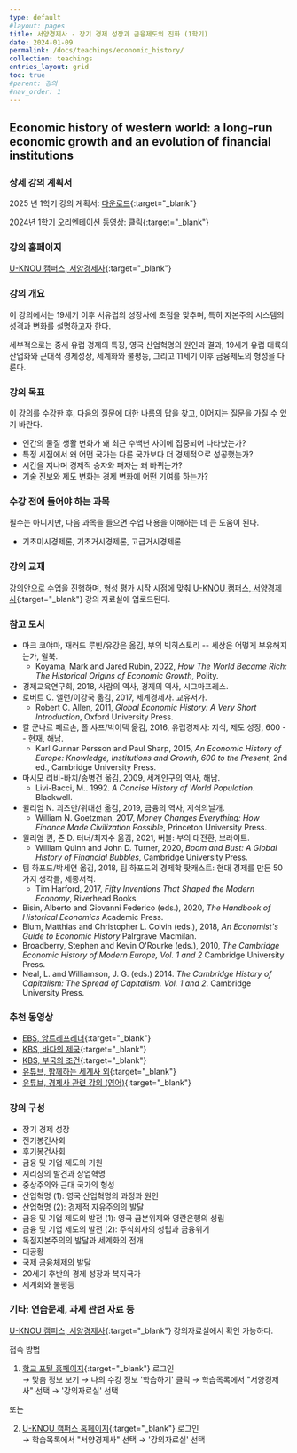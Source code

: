 ```yaml
---
type: default
#layout: pages
title: 서양경제사 - 장기 경제 성장과 금융제도의 진화 (1학기)
date: 2024-01-09
permalink: /docs/teachings/economic_history/
collection: teachings
entries_layout: grid
toc: true
#parent: 강의
#nav_order: 1
---
```


##  Economic history of western world: a long-run economic growth and an evolution of financial institutions

### 상세 강의 계획서

2025 년 1학기 강의 계획서: [다운로드](https://drive.google.com/file/d/16Ud5irgfiKy0wvtTKlnP22ukXanUu5JT/view?usp=share_link){:target="_blank"}

2024년 1학기 오리엔테이션 동영상: [클릭](https://youtu.be/Fj_nWXskeKw){:target="_blank"}

### 강의 홈페이지

[U-KNOU 캠퍼스, 서양경제사](https://ucampus.knou.ac.kr/ekp/user/course/initUCRCourse.sdo?sbjtId=KNOU1231001&cntsId=KNOU1231){:target="_blank"}

### 강의 개요

이 강의에서는 19세기 이후 서유럽의 성장사에 초점을 맞추며, 특히 자본주의 시스템의 성격과 변화를 설명하고자 한다. 

세부적으로는 중세 유럽 경제의 특징, 영국 산업혁명의 원인과 결과, 19세기 유럽 대륙의 산업화와 근대적 경제성장, 세계화와 불평등, 그리고 11세기 이후 금융제도의 형성을 다룬다. 

### 강의 목표

이 강의를 수강한 후, 다음의 질문에 대한 나름의 답을 찾고, 이어지는 질문을 가질 수 있기 바란다.

- 인간의 물질 생활 변화가 왜 최근 수백년 사이에 집중되어 나타났는가?
- 특정 시점에서 왜 어떤 국가는 다른 국가보다 더 경제적으로 성공했는가?
- 시간을 지나며 경제적 승자와 패자는 왜 바뀌는가?
- 기술 진보와 제도 변화는 경제 변화에 어떤 기여를 하는가?

### 수강 전에 들어야 하는 과목

필수는 아니지만, 다음 과목을 들으면 수업 내용을 이해하는 데 큰 도움이 된다.

- 기초미시경제론, 기초거시경제론, 고급거시경제론

### 강의 교재

강의안으로 수업을 진행하며, 형성 평가 시작 시점에 맞춰 [U-KNOU 캠퍼스, 서양경제사](https://ucampus.knou.ac.kr/ekp/user/course/initUCRCourse.sdo?sbjtId=KNOU1231001&cntsId=KNOU1231){:target="_blank"} 강의 자료실에 업로드된다.

### 참고 도서
- 마크 코야마, 재러드 루빈/유강은 옮김, 부의 빅히스토리 -- 세상은 어떻게 부유해지는가, 윌북.
  * Koyama, Mark and Jared Rubin, 2022, <em>How The World Became Rich: The Historical Origins of Economic Growth</em>, Polity.  
- 경제교육연구회, 2018, 사람의 역사, 경제의 역사, 시그마프레스.
- 로버트 C. 앨런/이강국 옮김, 2017, 세계경제사. 교유서가.
  * Robert C. Allen, 2011, <em>Global Economic History: A Very Short Introduction</em>, Oxford University Press.
- 칼 군나르 페르손, 폴 샤프/박이택 옮김, 2016, 유럽경제사: 지식, 제도 성장, 600 -- 현재, 해남.
  * Karl Gunnar Persson and Paul Sharp, 2015, <em>An Economic History of Europe: Knowledge, Institutions and Growth, 600 to the Present</em>, 2nd ed., Cambridge University Press.
- 마시모 리비-바치/송병건 옮김, 2009, 세계인구의 역사, 해남.
  * Livi-Bacci, M.. 1992. <em>A Concise History of World Population</em>. Blackwell.  
- 윌리엄 N. 괴츠만/위대선 옮김, 2019, 금융의 역사, 지식의날개. 
  * William N. Goetzman, 2017, <em>Money Changes Everything: How Finance Made Civilization Possible</em>, Princeton University Press.
- 윌리엄 퀸, 존 D. 터너/최지수 옮김, 2021, 버블: 부의 대전환, 브라이트.
  * William Quinn and John D. Turner, 2020, <em>Boom and Bust: A Global History of Financial Bubbles</em>, Cambridge University Press.
- 팀 하포드/박세연 옮김, 2018, 팀 하포드의 경제학 팟캐스트: 현대 경제를 만든 50가지 생각들, 세종서적. 
  * Tim Harford, 2017, <em>Fifty Inventions That Shaped the Modern Economy</em>, Riverhead Books.
- Bisin, Alberto and Giovanni Federico (eds.), 2020, <em>The Handbook of Historical Economics</em> Academic Press.
- Blum, Matthias and Christopher L. Colvin (eds.), 2018, <em>An Economist's Guide to Economic History</em> Palrgrave Macmilan.
- Broadberry, Stephen and Kevin O'Rourke (eds.), 2010, <em>The Cambridge Economic History of Modern Europe, Vol. 1 and 2</em> Cambridge University Press. 
- Neal, L. and Williamson, J. G. (eds.) 2014. <em>The Cambridge History of Capitalism: The Spread of Capitalism. Vol. 1 and 2</em>. Cambridge University Press. 

<!-- - 배리 아이켄그린/박복영 옮김, 2016, <황금 족쇄: 금본위제와 대공황 1919-1939년>, 미지북스.
  * Barry J. Eichengreen, *Golden Fetters: The Gold Standard and the Great Depression, 1919--1939*, Oxford University Press. -->
<!-- - DeLong, Bradford, 2022, <em>Slouching Towards Utopia: An Economic History of the Twentieth Century</em> Basic Books.  -->

### 추천 동영상
- [EBS, 앙트레프레너](https://youtube.com/playlist?list=PLVXj7EDVpVJuUkjcDE00HN_Y0KovqXqkj&feature=shared){:target="_blank"}
- [KBS, 바다의 제국](https://youtube.com/playlist?list=PLVXj7EDVpVJtdu3mDU-IijPIqQl2g0raE&feature=shared){:target="_blank"}
- [KBS, 부국의 조건](https://youtube.com/playlist?list=PLVXj7EDVpVJtk1J8MHQP9vXCnCBz7xzfS&feature=shared){:target="_blank"}
- [유튜브, 함께하는 세계사 외](https://youtube.com/playlist?list=PLVXj7EDVpVJtABdTBHy-wn9MESgPL5I50&feature=shared){:target="_blank"}
- [유튜브, 경제사 관련 강의 (영어)](https://youtube.com/playlist?list=PLVXj7EDVpVJuPXIk9OAchViqyJH04RDnJ&feature=shared){:target="_blank"}

### 강의 구성

- 장기 경제 성장
- 전기봉건사회
- 후기봉건사회
- 금융 및 기업 제도의 기원
- 지리상의 발견과 상업혁명
- 중상주의와 근대 국가의 형성
- 산업혁명 (1): 영국 산업혁명의 과정과 원인
- 산업혁명 (2): 경제적 자유주의의 발달
- 금융 및 기업 제도의 발전 (1): 영국 금본위제와 영란은행의 성립
- 금융 및 기업 제도의 발전 (2): 주식회사의 성립과 금융위기
- 독점자본주의의 발달과 세계화의 전개
- 대공황
- 국제 금융체제의 발달
- 20세기 후반의 경제 성장과 복지국가
- 세계화와 불평등 

### 기타: 연습문제, 과제 관련 자료 등

[U-KNOU 캠퍼스, 서양경제사](https://ucampus.knou.ac.kr/ekp/user/course/initUCRCourse.sdo?sbjtId=KNOU1231001&cntsId=KNOU1231){:target="_blank"} 강의자료실에서 확인 가능하다.

접속 방법

1. [학교 포털 홈페이지](https://www.knou.ac.kr){:target="_blank"} 로그인  
   → 맞춤 정보 보기 
   → 나의 수강 정보 '학습하기' 클릭 
   → 학습목록에서 "서양경제사" 선택 
   → '강의자료실' 선택 

또는

2. [U-KNOU 캠퍼스 홈페이지](https://ucampus.knou.ac.kr/){:target="_blank"} 로그인  
   → 학습목록에서 "서양경제사" 선택
   →  '강의자료실' 선택
